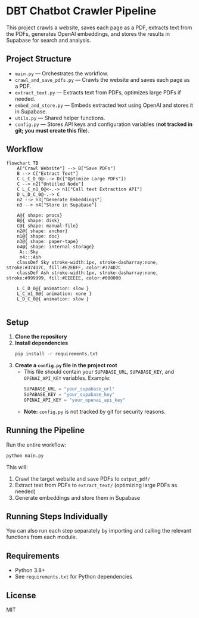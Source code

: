 # DBT Chatbot Crawler Pipeline 

This project crawls a website, saves each page as a PDF, extracts text from the PDFs, generates OpenAI embeddings, and stores the results in Supabase for search and analysis.

## Project Structure

- `main.py` — Orchestrates the workflow.
- `crawl_and_save_pdfs.py` — Crawls the website and saves each page as a PDF.
- `extract_text.py` — Extracts text from PDFs, optimizes large PDFs if needed.
- `embed_and_store.py` — Embeds extracted text using OpenAI and stores it in Supabase.
- `utils.py` — Shared helper functions.
- `config.py` — Stores API keys and configuration variables (**not tracked in git; you must create this file**).

## Workflow

```mermaid
flowchart TB
    A["Crawl Website"] --> B["Save PDFs"]
    B --> C["Extract Text"]
    C L_C_D_0@-.-> D(["Optimize Large PDFs"])
    C --> n2["Untitled Node"]
    C L_C_n1_0@<-.-> n1["Call text Extraction API"]
    D L_D_C_0@-.-> C
    n2 --> n3["Generate Embeddings"]
    n3 --> n4["Store in Supabase"]

    A@{ shape: procs}
    B@{ shape: disk}
    C@{ shape: manual-file}
    n2@{ shape: anchor}
    n1@{ shape: doc}
    n3@{ shape: paper-tape}
    n4@{ shape: internal-storage}
     A:::Sky
     n4:::Ash
    classDef Sky stroke-width:1px, stroke-dasharray:none, stroke:#374D7C, fill:#E2EBFF, color:#374D7C
    classDef Ash stroke-width:1px, stroke-dasharray:none, stroke:#999999, fill:#EEEEEE, color:#000000

    L_C_D_0@{ animation: slow } 
    L_C_n1_0@{ animation: none } 
    L_D_C_0@{ animation: slow } 


```

## Setup

1. **Clone the repository**
2. **Install dependencies**
   ```bash
   pip install -r requirements.txt
   ```
3. **Create a `config.py` file in the project root**
   - This file should contain your `SUPABASE_URL`, `SUPABASE_KEY`, and `OPENAI_API_KEY` variables. Example:
     ```python
     SUPABASE_URL = "your_supabase_url"
     SUPABASE_KEY = "your_supabase_key"
     OPENAI_API_KEY = "your_openai_api_key"
     ```
   - **Note:** `config.py` is not tracked by git for security reasons.

## Running the Pipeline

Run the entire workflow:
```bash
python main.py
```

This will:
1. Crawl the target website and save PDFs to `output_pdf/`
2. Extract text from PDFs to `extract_text/` (optimizing large PDFs as needed)
3. Generate embeddings and store them in Supabase

## Running Steps Individually

You can also run each step separately by importing and calling the relevant functions from each module.

## Requirements
- Python 3.8+
- See `requirements.txt` for Python dependencies

## License
MIT 
